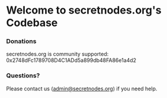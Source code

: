 # Welcome to secretnodes.org's Codebase

### Donations
secretnodes.org is community supported: 0x2748dFc1789708D4C1ADd5a899db48FA86e1a4d2

### Questions?
Please contact us (admin@secretnodes.org) if you need help.

